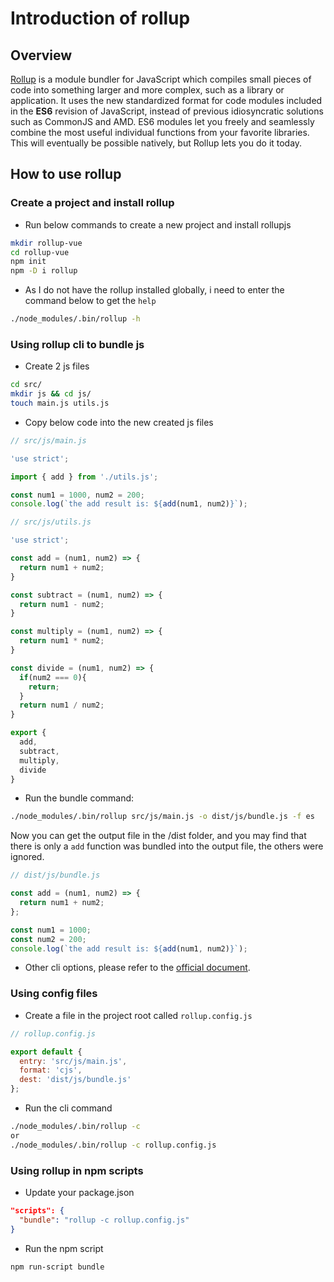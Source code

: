 # Introduction of rollup

## Overview

[Rollup](https://rollupjs.org/) is a module bundler for JavaScript which compiles small pieces of code into something larger and more complex, such as a library or application. It uses the new standardized format for code modules included in the **ES6** revision of JavaScript, instead of previous idiosyncratic solutions such as CommonJS and AMD. ES6 modules let you freely and seamlessly combine the most useful individual functions from your favorite libraries. This will eventually be possible natively, but Rollup lets you do it today.

## How to use rollup

### Create a project and install rollup

* Run below commands to create a new project and install rollupjs

```Bash
mkdir rollup-vue
cd rollup-vue
npm init
npm -D i rollup
```

* As I do not have the rollup installed globally, i need to enter the command below to get the `help`

```Bash
./node_modules/.bin/rollup -h
```

### Using rollup cli to bundle js

* Create 2 js files

```Bash
cd src/
mkdir js && cd js/
touch main.js utils.js
```

* Copy below code into the new created js files

```JavaScript
// src/js/main.js

'use strict';

import { add } from './utils.js';

const num1 = 1000, num2 = 200;
console.log(`the add result is: ${add(num1, num2)}`);
```

```JavaScript
// src/js/utils.js

'use strict';

const add = (num1, num2) => {
  return num1 + num2;
}

const subtract = (num1, num2) => {
  return num1 - num2;
}

const multiply = (num1, num2) => {
  return num1 * num2;
}

const divide = (num1, num2) => {
  if(num2 === 0){
    return;
  }
  return num1 / num2;
}

export {
  add,
  subtract,
  multiply,
  divide
}
```

* Run the bundle command:

```Bash
./node_modules/.bin/rollup src/js/main.js -o dist/js/bundle.js -f es
```

Now you can get the output file in the /dist folder, and you may find that there is only a `add` function was bundled into the output file, the others were ignored.

```JavaScript
// dist/js/bundle.js

const add = (num1, num2) => {
  return num1 + num2;
};

const num1 = 1000;
const num2 = 200;
console.log(`the add result is: ${add(num1, num2)}`);
```

* Other cli options, please refer to the [official document](https://github.com/rollup/rollup/wiki/Command-Line-Interface).

### Using config files

* Create a file in the project root called `rollup.config.js`

```JavaScript
// rollup.config.js

export default {
  entry: 'src/js/main.js',
  format: 'cjs',
  dest: 'dist/js/bundle.js'
};
```

* Run the cli command

```Bash
./node_modules/.bin/rollup -c
or
./node_modules/.bin/rollup -c rollup.config.js
```

### Using rollup in npm scripts

* Update your package.json

```JSON
"scripts": {
  "bundle": "rollup -c rollup.config.js"
}
```

* Run the npm script

```Bash
npm run-script bundle
```
